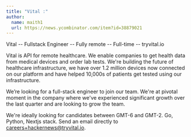 ```yaml
---
title: "Vital :"
author:
  name: maith1
  url: https://news.ycombinator.com/item?id=38879021
---
```

Vital -- Fullstack Engineer -- Fully remote -- Full-time -- tryvital.io

Vital is API for remote healthcare. We enable companies to get health data from medical devices and order lab tests. We&#x27;re building the future of healthcare infrastructure, we have over 1.2 million devices now connected on our platform and have helped 10,000s of patients get tested using our infrastructure.

We’re looking for a full-stack engineer to join our team. We&#x27;re at pivotal moment in the company where we&#x27;ve experienced significant growth over the last quarter and are looking to grow the team.

We&#x27;re ideally looking for candidates between GMT-6 and GMT-2. Go, Python, Nextjs stack. Send an email directly to careers+hackernews@tryvital.io.
